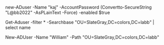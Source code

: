 ﻿new-ADuser -Name "kaj" -AccountPassword (Convertto-SecureString "L@bb2022" -AsPLainText -Force) -enabled $true


 Get-Aduser -filter *  -Searchbase "OU=SlateGray,DC=colors,DC=labb" | select name

 New-ADUser -Name "William" -Path "OU=SlateGray,DC=colors,DC=labb"